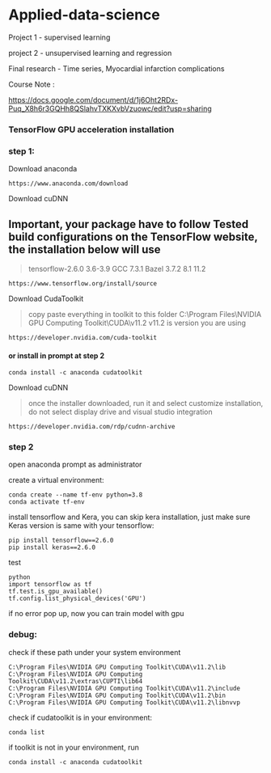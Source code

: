 # Applied-data-science

Project 1 - supervised learning

project 2 - unsupervised learning and regression

Final research - Time series, Myocardial infarction complications

Course Note : 

https://docs.google.com/document/d/1j6Oht2RDx-Puq_X8h6r3GQHh8QSlahvTXKXvbVzuowc/edit?usp=sharing

### TensorFlow GPU acceleration installation

### step 1:
Download anaconda

```
https://www.anaconda.com/download
```

Download cuDNN

## Important, your package have to follow Tested build configurations on the TensorFlow website, the installation below will use
> tensorflow-2.6.0	3.6-3.9	GCC 7.3.1	Bazel 3.7.2	8.1	11.2

```
https://www.tensorflow.org/install/source
```


Download CudaToolkit
> copy paste everything in toolkit to  this folder
> C:\Program Files\NVIDIA GPU Computing Toolkit\CUDA\v11.2
> v11.2 is version you are using
```
https://developer.nvidia.com/cuda-toolkit
```
#### or install in prompt at step 2
```
conda install -c anaconda cudatoolkit
```

Download cuDNN 
> once the installer downloaded, run it and select customize installation,  do not select display drive and visual studio integration
```
https://developer.nvidia.com/rdp/cudnn-archive
```

### step 2
open anaconda prompt as administrator

create a virtual environment:
```
conda create --name tf-env python=3.8
conda activate tf-env
```

install tensorflow and Kera, you can skip kera installation, just make sure Keras version is same with your tensorflow:
```
pip install tensorflow==2.6.0
pip install keras==2.6.0 
```

test
```
python
import tensorflow as tf
tf.test.is_gpu_available()
tf.config.list_physical_devices('GPU')
```
if no error pop up, now you can train model with gpu 

### debug:
check if these path under your system environment 
```
C:\Program Files\NVIDIA GPU Computing Toolkit\CUDA\v11.2\lib
C:\Program Files\NVIDIA GPU Computing Toolkit\CUDA\v11.2\extras\CUPTI\lib64
C:\Program Files\NVIDIA GPU Computing Toolkit\CUDA\v11.2\include
C:\Program Files\NVIDIA GPU Computing Toolkit\CUDA\v11.2\bin
C:\Program Files\NVIDIA GPU Computing Toolkit\CUDA\v11.2\libnvvp
```
check if cudatoolkit is in your environment:

```
conda list
```

if toolkit is not in your environment, run 

```
conda install -c anaconda cudatoolkit
```

